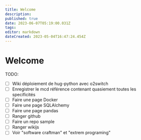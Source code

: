 ```yaml
---
title: Welcome
description: 
published: true
date: 2023-06-07T05:19:00.031Z
tags: 
editor: markdown
dateCreated: 2023-05-04T16:47:24.454Z
---
```


# Welcome
TODO:
- [ ] Wiki déploiement de hug-python avec o2switch
- [ ] Enregistrer le mcd référence contenant quasiement toutes les specificités
- [ ] Faire une page Docker
- [ ] Faire une page SQLAlchemy
- [ ] Faire une page pandas
- [ ] Ranger github
- [ ] Faire un repo sample
- [ ] Ranger wikijs
- [ ] Voir "software craftman" et "extrem programing"
